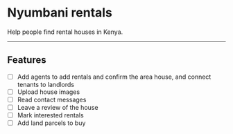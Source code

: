 # Nyumbani rentals

Help people find rental houses in Kenya.
***

## Features
- [ ] Add agents to add rentals and confirm the area house, and connect tenants to landlords
- [ ] Upload house images
- [ ] Read contact messages
- [ ] Leave a review of the house
- [ ] Mark interested rentals
- [ ] Add land parcels to buy
